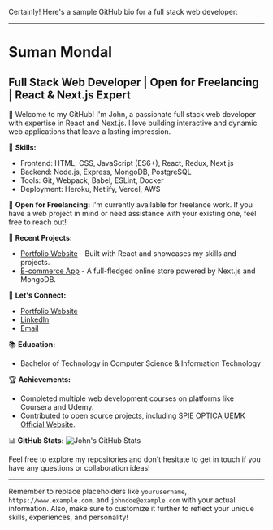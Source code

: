Certainly! Here's a sample GitHub bio for a full stack web developer:

---

# Suman Mondal
## Full Stack Web Developer | Open for Freelancing | React & Next.js Expert

🚀 Welcome to my GitHub! I'm John, a passionate full stack web developer with expertise in React and Next.js. I love building interactive and dynamic web applications that leave a lasting impression.

🔧 **Skills:**
- Frontend: HTML, CSS, JavaScript (ES6+), React, Redux, Next.js
- Backend: Node.js, Express, MongoDB, PostgreSQL
- Tools: Git, Webpack, Babel, ESLint, Docker
- Deployment: Heroku, Netlify, Vercel, AWS

💼 **Open for Freelancing:**
I'm currently available for freelance work. If you have a web project in mind or need assistance with your existing one, feel free to reach out!

🌱 **Recent Projects:**
- [Portfolio Website](https://www.example.com) - Built with React and showcases my skills and projects.
- [E-commerce App](https://www.example.com) - A full-fledged online store powered by Next.js and MongoDB.

💌 **Let's Connect:**
- [Portfolio Website](https://www.example.com)
- [LinkedIn](https://www.linkedin.com/in/johndoe/)
- [Email](mailto:johndoe@example.com)

📚 **Education:**
- Bachelor of Technology in Computer Science & Information Technology 

🏆 **Achievements:**
- Completed multiple web development courses on platforms like Coursera and Udemy.
- Contributed to open source projects, including [SPIE OPTICA UEMK Official Website](https://spie-optica-uemk.vercel.app/).

📊 **GitHub Stats:**
![John's GitHub Stats](https://github-readme-stats.vercel.app/api?username=yourusername&show_icons=true&count_private=true)

Feel free to explore my repositories and don't hesitate to get in touch if you have any questions or collaboration ideas!

---

Remember to replace placeholders like `yourusername`, `https://www.example.com`, and `johndoe@example.com` with your actual information. Also, make sure to customize it further to reflect your unique skills, experiences, and personality!
